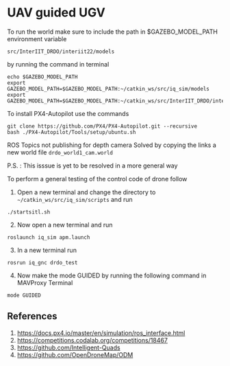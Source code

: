 # UAV guided UGV
To run the world make sure to include the path in $GAZEBO_MODEL_PATH environment variable

```src/InterIIT_DRDO/interiit22/models```

by running the command in terminal
```
echo $GAZEBO_MODEL_PATH
export GAZEBO_MODEL_PATH=$GAZEBO_MODEL_PATH:~/catkin_ws/src/iq_sim/models
export GAZEBO_MODEL_PATH=$GAZEBO_MODEL_PATH:~/catkin_ws/src/InterIIT_DRDO/interiit22/models
```

To install PX4-Autopilot use the commands

```
git clone https://github.com/PX4/PX4-Autopilot.git --recursive
bash ./PX4-Autopilot/Tools/setup/ubuntu.sh
```

ROS Topics not publishing for depth camera
Solved by copying the links a new world file ```drdo_world1_cam.world```

P.S. : This isssue is yet to be resolved in a more general way

To perform a general testing of the control code of drone follow
1. Open a new terminal and change the directory to ```~/catkin_ws/src/iq_sim/scripts``` and run
```
./startsitl.sh
```

2. Now open a new terminal and run
```
roslaunch iq_sim apm.launch
```

3. In a new terminal run
```
rosrun iq_gnc drdo_test
```

4. Now make the mode GUIDED by running the following command in MAVProxy Terminal
```
mode GUIDED
```


## References
1. https://docs.px4.io/master/en/simulation/ros_interface.html
2. https://competitions.codalab.org/competitions/18467
3. https://github.com/Intelligent-Quads
4. https://github.com/OpenDroneMap/ODM
